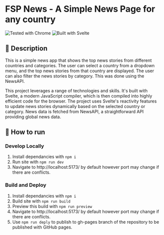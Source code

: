 # FSP News - A Simple News Page for any country

<p>
  <!-- Chrome -->
  <img alt="Tested with Chrome" src="https://img.shields.io/badge/Google_chrome-4285F4?style=for-the-badge&logo=Google-chrome&logoColor=white" />
  <!-- Svelte -->
  <img alt="Built with Svelte" src="https://img.shields.io/badge/Svelte-4A4A55?style=for-the-badge&logo=svelte&logoColor=FF3E00" />
</p>

## 🔮 Description

This is a simple news app that shows the top news stories from different countries and categories. The user can select a country from a dropdown menu, and the top news stories from that country are displayed. The user can also filter the news stories by category. This was done using the NewsAPI.

This project leverages a range of technologies and skills. It's built with Svelte, a modern JavaScript compiler, which is then compiled into highly efficient code for the browser. The project uses Svelte's reactivity features to update news stories dynamically based on the selected country or category. News data is fetched from NewsAPI, a straightforward API providing global news data.

## 🚀 How to run

### Develop Locally


1. Install dependancies with `npm i`
2. Run site with `npm run dev`
3. Navigate to http://localhost:5173/ by default however port may change if there are conflicts.


### Build and Deploy

1. Install dependancies with `npm i`
2. Build site with `npm run build`
3. Preview this build with `npm run preview`
4. Navigate to http://localhost:5173/ by default however port may change if there are conflicts.
5. Use `npm run deply` to publish to gh-pages branch of the repository to be published with GitHub pages.
